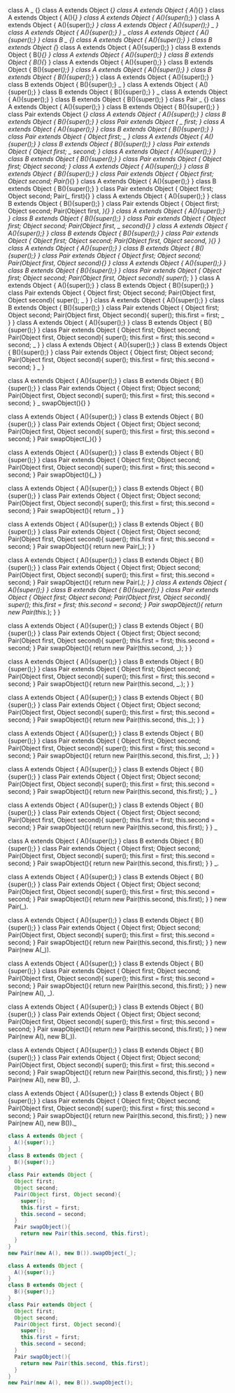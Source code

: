 class A _ {}
class A extends Object {_}
class A extends Object {
  A(_){}
}
class A extends Object {
  A(){_}
}
class A extends Object {
  A(){super(_);}
}
class A extends Object {
  A(){super();_}
}
class A extends Object {
  A(){super();}
  _
}
class A extends Object {
  A(){super();}
}
_
class A extends Object {
  A(){super();}
}
class B _ {}
class A extends Object {
  A(){super();}
}
class B extends Object {_}
class A extends Object {
  A(){super();}
}
class B extends Object {
  B(_){}
}
class A extends Object {
  A(){super();}
}
class B extends Object {
  B(){_}
}
class A extends Object {
  A(){super();}
}
class B extends Object {
  B(){super(_);}
}
class A extends Object {
  A(){super();}
}
class B extends Object {
  B(){super();_}
}
class A extends Object {
  A(){super();}
}
class B extends Object {
  B(){super();}
  _
}
class A extends Object {
  A(){super();}
}
class B extends Object {
  B(){super();}
}
_
class A extends Object {
  A(){super();}
}
class B extends Object {
  B(){super();}
}
class Pair _ {}
class A extends Object {
  A(){super();}
}
class B extends Object {
  B(){super();}
}
class Pair extends Object {_}
class A extends Object {
  A(){super();}
}
class B extends Object {
  B(){super();}
}
class Pair extends Object {
  _ first;
}
class A extends Object {
  A(){super();}
}
class B extends Object {
  B(){super();}
}
class Pair extends Object {
  Object first;
  _
}
class A extends Object {
  A(){super();}
}
class B extends Object {
  B(){super();}
}
class Pair extends Object {
  Object first;
  _ second;
}
class A extends Object {
  A(){super();}
}
class B extends Object {
  B(){super();}
}
class Pair extends Object {
  Object first;
  Object second;
}
class A extends Object {
  A(){super();}
}
class B extends Object {
  B(){super();}
}
class Pair extends Object {
  Object first;
  Object second;
  Pair(_){}
}
class A extends Object {
  A(){super();}
}
class B extends Object {
  B(){super();}
}
class Pair extends Object {
  Object first;
  Object second;
  Pair(_ first){}
}
class A extends Object {
  A(){super();}
}
class B extends Object {
  B(){super();}
}
class Pair extends Object {
  Object first;
  Object second;
  Pair(Object first, _){}
}
class A extends Object {
  A(){super();}
}
class B extends Object {
  B(){super();}
}
class Pair extends Object {
  Object first;
  Object second;
  Pair(Object first, _ second){}
}
class A extends Object {
  A(){super();}
}
class B extends Object {
  B(){super();}
}
class Pair extends Object {
  Object first;
  Object second;
  Pair(Object first, Object second, _){}
}
class A extends Object {
  A(){super();}
}
class B extends Object {
  B(){super();}
}
class Pair extends Object {
  Object first;
  Object second;
  Pair(Object first, Object second){_}
}
class A extends Object {
  A(){super();}
}
class B extends Object {
  B(){super();}
}
class Pair extends Object {
  Object first;
  Object second;
  Pair(Object first, Object second){
    super(_);
  }
}
class A extends Object {
  A(){super();}
}
class B extends Object {
  B(){super();}
}
class Pair extends Object {
  Object first;
  Object second;
  Pair(Object first, Object second){
    super();
    _
  }
}
class A extends Object {
  A(){super();}
}
class B extends Object {
  B(){super();}
}
class Pair extends Object {
  Object first;
  Object second;
  Pair(Object first, Object second){
    super();
    this.first = first;
    _
  }
}
class A extends Object {
  A(){super();}
}
class B extends Object {
  B(){super();}
}
class Pair extends Object {
  Object first;
  Object second;
  Pair(Object first, Object second){
    super();
    this.first = first;
    this.second = second;
    _
  }
}
class A extends Object {
  A(){super();}
}
class B extends Object {
  B(){super();}
}
class Pair extends Object {
  Object first;
  Object second;
  Pair(Object first, Object second){
    super();
    this.first = first;
    this.second = second;
  }
  _
}

class A extends Object {
  A(){super();}
}
class B extends Object {
  B(){super();}
}
class Pair extends Object {
  Object first;
  Object second;
  Pair(Object first, Object second){
    super();
    this.first = first;
    this.second = second;
  }
  _ swapObject(){}
}

class A extends Object {
  A(){super();}
}
class B extends Object {
  B(){super();}
}
class Pair extends Object {
  Object first;
  Object second;
  Pair(Object first, Object second){
    super();
    this.first = first;
    this.second = second;
  }
  Pair swapObject(_){}
}

class A extends Object {
  A(){super();}
}
class B extends Object {
  B(){super();}
}
class Pair extends Object {
  Object first;
  Object second;
  Pair(Object first, Object second){
    super();
    this.first = first;
    this.second = second;
  }
  Pair swapObject(){_}
}

class A extends Object {
  A(){super();}
}
class B extends Object {
  B(){super();}
}
class Pair extends Object {
  Object first;
  Object second;
  Pair(Object first, Object second){
    super();
    this.first = first;
    this.second = second;
  }
  Pair swapObject(){
    return _
  }
}

class A extends Object {
  A(){super();}
}
class B extends Object {
  B(){super();}
}
class Pair extends Object {
  Object first;
  Object second;
  Pair(Object first, Object second){
    super();
    this.first = first;
    this.second = second;
  }
  Pair swapObject(){
    return new Pair(_);
  }
}

class A extends Object {
  A(){super();}
}
class B extends Object {
  B(){super();}
}
class Pair extends Object {
  Object first;
  Object second;
  Pair(Object first, Object second){
    super();
    this.first = first;
    this.second = second;
  }
  Pair swapObject(){
    return new Pair(_.);
  }
}
class A extends Object {
  A(){super();}
}
class B extends Object {
  B(){super();}
}
class Pair extends Object {
  Object first;
  Object second;
  Pair(Object first, Object second){
    super();
    this.first = first;
    this.second = second;
  }
  Pair swapObject(){
    return new Pair(this._);
  }
}

class A extends Object {
  A(){super();}
}
class B extends Object {
  B(){super();}
}
class Pair extends Object {
  Object first;
  Object second;
  Pair(Object first, Object second){
    super();
    this.first = first;
    this.second = second;
  }
  Pair swapObject(){
    return new Pair(this.second, _);
  }
}


class A extends Object {
  A(){super();}
}
class B extends Object {
  B(){super();}
}
class Pair extends Object {
  Object first;
  Object second;
  Pair(Object first, Object second){
    super();
    this.first = first;
    this.second = second;
  }
  Pair swapObject(){
    return new Pair(this.second, _.);
  }
}

class A extends Object {
  A(){super();}
}
class B extends Object {
  B(){super();}
}
class Pair extends Object {
  Object first;
  Object second;
  Pair(Object first, Object second){
    super();
    this.first = first;
    this.second = second;
  }
  Pair swapObject(){
    return new Pair(this.second, this._);
  }
}


class A extends Object {
  A(){super();}
}
class B extends Object {
  B(){super();}
}
class Pair extends Object {
  Object first;
  Object second;
  Pair(Object first, Object second){
    super();
    this.first = first;
    this.second = second;
  }
  Pair swapObject(){
    return new Pair(this.second, this.first, _);
  }
}

class A extends Object {
  A(){super();}
}
class B extends Object {
  B(){super();}
}
class Pair extends Object {
  Object first;
  Object second;
  Pair(Object first, Object second){
    super();
    this.first = first;
    this.second = second;
  }
  Pair swapObject(){
    return new Pair(this.second, this.first);
  }
  _
}

class A extends Object {
  A(){super();}
}
class B extends Object {
  B(){super();}
}
class Pair extends Object {
  Object first;
  Object second;
  Pair(Object first, Object second){
    super();
    this.first = first;
    this.second = second;
  }
  Pair swapObject(){
    return new Pair(this.second, this.first);
  }
}
_

class A extends Object {
  A(){super();}
}
class B extends Object {
  B(){super();}
}
class Pair extends Object {
  Object first;
  Object second;
  Pair(Object first, Object second){
    super();
    this.first = first;
    this.second = second;
  }
  Pair swapObject(){
    return new Pair(this.second, this.first);
  }
}
_.

class A extends Object {
  A(){super();}
}
class B extends Object {
  B(){super();}
}
class Pair extends Object {
  Object first;
  Object second;
  Pair(Object first, Object second){
    super();
    this.first = first;
    this.second = second;
  }
  Pair swapObject(){
    return new Pair(this.second, this.first);
  }
}
new Pair(_).

class A extends Object {
  A(){super();}
}
class B extends Object {
  B(){super();}
}
class Pair extends Object {
  Object first;
  Object second;
  Pair(Object first, Object second){
    super();
    this.first = first;
    this.second = second;
  }
  Pair swapObject(){
    return new Pair(this.second, this.first);
  }
}
new Pair(new A(_)).

class A extends Object {
  A(){super();}
}
class B extends Object {
  B(){super();}
}
class Pair extends Object {
  Object first;
  Object second;
  Pair(Object first, Object second){
    super();
    this.first = first;
    this.second = second;
  }
  Pair swapObject(){
    return new Pair(this.second, this.first);
  }
}
new Pair(new A(), _).

class A extends Object {
  A(){super();}
}
class B extends Object {
  B(){super();}
}
class Pair extends Object {
  Object first;
  Object second;
  Pair(Object first, Object second){
    super();
    this.first = first;
    this.second = second;
  }
  Pair swapObject(){
    return new Pair(this.second, this.first);
  }
}
new Pair(new A(), new B(_)).

class A extends Object {
  A(){super();}
}
class B extends Object {
  B(){super();}
}
class Pair extends Object {
  Object first;
  Object second;
  Pair(Object first, Object second){
    super();
    this.first = first;
    this.second = second;
  }
  Pair swapObject(){
    return new Pair(this.second, this.first);
  }
}
new Pair(new A(), new B(), _).

class A extends Object {
  A(){super();}
}
class B extends Object {
  B(){super();}
}
class Pair extends Object {
  Object first;
  Object second;
  Pair(Object first, Object second){
    super();
    this.first = first;
    this.second = second;
  }
  Pair swapObject(){
    return new Pair(this.second, this.first);
  }
}
new Pair(new A(), new B())._


```java
class A extends Object {
  A(){super();}
}
class B extends Object {
  B(){super();}
}
class Pair extends Object {
  Object first;
  Object second;
  Pair(Object first, Object second){
    super();
    this.first = first;
    this.second = second;
  }
  Pair swapObject(){
    return new Pair(this.second, this.first);
  }
}
new Pair(new A(), new B()).swapObject(_);
```

```java
class A extends Object {
  A(){super();}
}
class B extends Object {
  B(){super();}
}
class Pair extends Object {
  Object first;
  Object second;
  Pair(Object first, Object second){
    super();
    this.first = first;
    this.second = second;
  }
  Pair swapObject(){
    return new Pair(this.second, this.first);
  }
}
new Pair(new A(), new B()).swapObject();
```